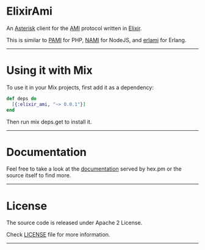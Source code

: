 # ElixirAmi

An [Asterisk](http://www.asterisk.org/) client for the [AMI](https://wiki.asterisk.org/wiki/display/AST/AMI+v2+Specification)
protocol written in [Elixir](http://elixir-lang.org/).

This is similar to [PAMI](https://github.com/marcelog/PAMI) for PHP, [NAMI](https://github.com/marcelog/Nami) for NodeJS, and
[erlami](https://github.com/marcelog/erlami) for Erlang.

----

# Using it with Mix

To use it in your Mix projects, first add it as a dependency:

```elixir
def deps do
  [{:elixir_ami, "~> 0.0.1"}]
end
```
Then run mix deps.get to install it.

----

# Documentation

Feel free to take a look at the [documentation](http://hexdocs.pm/elixir_ami/)
served by hex.pm or the source itself to find more.

----

# License
The source code is released under Apache 2 License.

Check [LICENSE](https://github.com/marcelog/elixir_ami/blob/master/LICENSE) file for more information.

----
